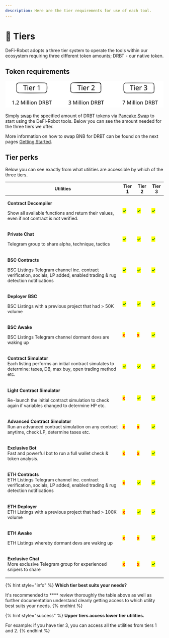 ```yaml
---
description: Here are the tier requirements for use of each tool.
---
```


# 🔑 Tiers

DeFi-Robot adopts a three tier system to operate the tools within our ecosystem requiring three different token amounts; DRBT - our native token.

## Token requirements

<img src="../../.gitbook/assets/file.drawing (8).svg" alt="" class="gitbook-drawing">

Simply [swap](https://pancakeswap.finance/swap?outputCurrency=0x1a0ffdb73dd942f999fcdc4ecddcadb4c7e0b592\&chainId=56) the specified amount of DRBT tokens via [Pancake Swap](https://pancakeswap.finance/swap?outputCurrency=0x1a0ffdb73dd942f999fcdc4ecddcadb4c7e0b592\&chainId=56) to start using the DeFi-Robot tools. Below you can see the amount needed for the three tiers we offer.&#x20;

More information on how to swap BNB for DRBT can be found on the next pages [Getting Started](../../getting-started/).

## Tier perks

Below you can see exactly from what utilities are accessible by which of the three tiers.

| Utilities                                                                                                                                                                                    | Tier 1                                  | Tier 2                                  | Tier 3                                  |
| -------------------------------------------------------------------------------------------------------------------------------------------------------------------------------------------- | --------------------------------------- | --------------------------------------- | --------------------------------------- |
| <p><strong>Contract Decompiler</strong></p><p>Show all available functions and return their values, even if not contract is not verified.</p>                                                | <mark style="color:green;">**✓**</mark> | <mark style="color:green;">**✓**</mark> | <mark style="color:green;">**✓**</mark> |
| <p><strong>Private Chat</strong> </p><p>Telegram group to share alpha, technique, tactics</p>                                                                                                | <mark style="color:green;">**✓**</mark> | <mark style="color:green;">**✓**</mark> | <mark style="color:green;">**✓**</mark> |
| <p><strong>BSC</strong> <strong>Contracts</strong></p><p>BSC Listings Telegram channel inc. contract verification, socials, LP added, enabled trading &#x26; rug detection notifications</p> | <mark style="color:green;">**✓**</mark> | <mark style="color:green;">**✓**</mark> | <mark style="color:green;">**✓**</mark> |
| <p><strong>Deployer</strong> <strong>BSC</strong></p><p>BSC Listings with a previous project that had > 50K volume</p>                                                                       | <mark style="color:green;">**✓**</mark> | <mark style="color:green;">**✓**</mark> | <mark style="color:green;">**✓**</mark> |
| <p><strong>BSC Awake</strong></p><p>BSC Listings Telegram channel dormant devs are waking up</p>                                                                                             | <mark style="color:red;">**x**</mark>   | <mark style="color:red;">**x**</mark>   | <mark style="color:green;">**✓**</mark> |
| <p><strong>Contract Simulator</strong><br><strong></strong>Each listing performs an initial contract simulates to determine: taxes, DB, max buy, open trading method etc.</p>                | <mark style="color:green;">**✓**</mark> | <mark style="color:green;">**✓**</mark> | <mark style="color:green;">**✓**</mark> |
| <p><strong>Light Contract Simulator</strong></p><p>Re-launch the initial contract simulation to check again if variables changed to determine HP etc.</p>                                    | <mark style="color:red;">**x**</mark>   | <mark style="color:green;">**✓**</mark> | <mark style="color:green;">**✓**</mark> |
| <p><strong>Advanced Contract Simulator</strong><br><strong></strong>Run an advanced contract simulation on any contract anytime, check LP, determine taxes etc. </p>                         | <mark style="color:red;">**x**</mark>   | <mark style="color:red;">**x**</mark>   | <mark style="color:green;">**✓**</mark> |
| <p><strong>Exclusive Bot</strong> <br><strong></strong>Fast and powerful bot to run a full wallet check &#x26; token analysis.</p>                                                           | <mark style="color:red;">**x**</mark>   | <mark style="color:red;">**x**</mark>   | <mark style="color:green;">**✓**</mark> |
| <p><strong>ETH Contracts</strong><br><strong></strong>ETH Listings Telegram channel inc. contract verification, socials, LP added, enabled trading &#x26; rug detection notifications</p>    | <mark style="color:red;">**x**</mark>   | <mark style="color:green;">**✓**</mark> | <mark style="color:green;">**✓**</mark> |
| <p><strong>ETH Deployer</strong><br>ETH Listings with a previous project that had > 100K volume</p>                                                                                          | <mark style="color:red;">**x**</mark>   | <mark style="color:green;">**✓**</mark> | <mark style="color:green;">**✓**</mark> |
| <p><strong>ETH Awake</strong></p><p>ETH Listings whereby dormant devs are waking up</p>                                                                                                      | <mark style="color:red;">**x**</mark>   | <mark style="color:red;">**x**</mark>   | <mark style="color:green;">**✓**</mark> |
| <p><strong>Exclusive Chat</strong><br><strong></strong>More exclusive Telegram group for experienced snipers to share</p>                                                                    | <mark style="color:red;">**x**</mark>   | <mark style="color:red;">**x**</mark>   | <mark style="color:green;">**✓**</mark> |

{% hint style="info" %}
**Which tier best suits your needs?**

It's recommended to **** review thoroughly the table above as well as further documentation understand clearly getting access to which utility best suits your needs.
{% endhint %}

{% hint style="success" %}
**Upper tiers access lower tier utilities.**

For example: if you have tier 3, you can access all the utilities from tiers 1 and 2.
{% endhint %}
